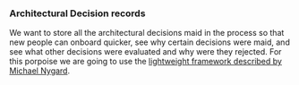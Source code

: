 ### Architectural Decision records

We want to store all the architectural decisions maid in the process so that new people can onboard quicker, see why certain decisions were maid, and see what other decisions were evaluated and why were they rejected.
For this porpoise we are going to use the [lightweight framework described by Michael Nygard](http://thinkrelevance.com/blog/2011/11/15/documenting-architecture-decisions).
